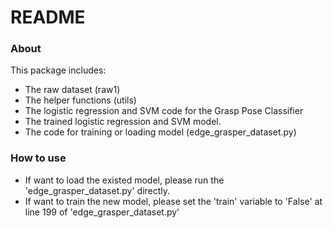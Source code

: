 # README

### About

 This package includes:
 - The raw dataset (raw1)
 - The helper functions (utils)
 - The logistic regression and SVM code for the Grasp Pose Classifier
 - The trained logistic regression and SVM model.
 - The code for training or loading model (edge_grasper_dataset.py)


### How to use
- If want to load the existed model, please run the 'edge_grasper_dataset.py' directly.
- If want to train the new model, please set the 'train' variable to 'False' at line 199 of 'edge_grasper_dataset.py'


